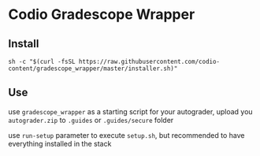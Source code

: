 # Codio Gradescope Wrapper 

## Install 

`sh -c "$(curl -fsSL https://raw.githubusercontent.com/codio-content/gradescope_wrapper/master/installer.sh)"`

## Use

use `gradescope_wrapper` as a starting script for your autograder, upload you `autograder.zip` to `.guides` or `.guides/secure` folder

use `run-setup` parameter to execute `setup.sh`, but recommended to have everything installed in the stack